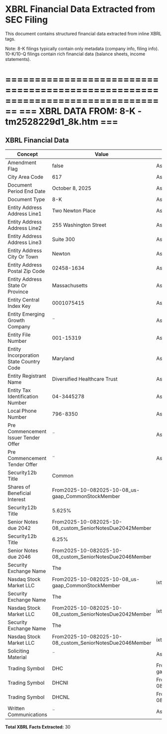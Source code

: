 # XBRL Financial Data Extracted from SEC Filing

This document contains structured financial data extracted from inline XBRL tags.

Note: 8-K filings typically contain only metadata (company info, filing info).
      10-K/10-Q filings contain rich financial data (balance sheets, income statements).


================================================================================
=== XBRL DATA FROM: 8-K - tm2528229d1_8k.htm ===
================================================================================

## XBRL Financial Data

| Concept | Value | Context | Format |
|---------|-------|---------|--------|
| Amendment Flag | false | AsOf2025-10-08 |  |
| City Area Code | 617 | AsOf2025-10-08 |  |
| Document Period End Date | October 8, 2025 | AsOf2025-10-08 | ixt:datemonthdayyearen |
| Document Type | 8-K | AsOf2025-10-08 |  |
| Entity Address Address Line1 | Two Newton Place | AsOf2025-10-08 |  |
| Entity Address Address Line2 | 255 Washington Street | AsOf2025-10-08 |  |
| Entity Address Address Line3 | Suite 300 | AsOf2025-10-08 |  |
| Entity Address City Or Town | Newton | AsOf2025-10-08 |  |
| Entity Address Postal Zip Code | 02458-1634 | AsOf2025-10-08 |  |
| Entity Address State Or Province | Massachusetts | AsOf2025-10-08 | ixt-sec:stateprovnameen |
| Entity Central Index Key | 0001075415 | AsOf2025-10-08 |  |
| Entity Emerging Growth Company | ¨ | AsOf2025-10-08 | ixt:booleanfalse |
| Entity File Number | 001-15319 | AsOf2025-10-08 |  |
| Entity Incorporation State Country Code | Maryland | AsOf2025-10-08 | ixt-sec:stateprovnameen |
| Entity Registrant Name | Diversified Healthcare Trust | AsOf2025-10-08 |  |
| Entity Tax Identification Number | 04-3445278 | AsOf2025-10-08 |  |
| Local Phone Number | 796-8350 | AsOf2025-10-08 |  |
| Pre Commencement Issuer Tender Offer | ¨ | AsOf2025-10-08 | ixt:booleanfalse |
| Pre Commencement Tender Offer | ¨ | AsOf2025-10-08 | ixt:booleanfalse |
| Security12b Title | Common
    Shares of Beneficial Interest | From2025-10-082025-10-08_us-gaap_CommonStockMember |  |
| Security12b Title | 5.625%
    Senior Notes due 2042 | From2025-10-082025-10-08_custom_SeniorNotesDue2042Member |  |
| Security12b Title | 6.25%
    Senior Notes due 2046 | From2025-10-082025-10-08_custom_SeniorNotesDue2046Member |  |
| Security Exchange Name | The
    Nasdaq Stock Market LLC | From2025-10-082025-10-08_us-gaap_CommonStockMember | ixt-sec:exchnameen |
| Security Exchange Name | The
    Nasdaq Stock Market LLC | From2025-10-082025-10-08_custom_SeniorNotesDue2042Member | ixt-sec:exchnameen |
| Security Exchange Name | The
    Nasdaq Stock Market LLC | From2025-10-082025-10-08_custom_SeniorNotesDue2046Member | ixt-sec:exchnameen |
| Soliciting Material | ¨ | AsOf2025-10-08 | ixt:booleanfalse |
| Trading Symbol | DHC | From2025-10-082025-10-08_us-gaap_CommonStockMember |  |
| Trading Symbol | DHCNI | From2025-10-082025-10-08_custom_SeniorNotesDue2042Member |  |
| Trading Symbol | DHCNL | From2025-10-082025-10-08_custom_SeniorNotesDue2046Member |  |
| Written Communications | ¨ | AsOf2025-10-08 | ixt:booleanfalse |

**Total XBRL Facts Extracted:** 30


